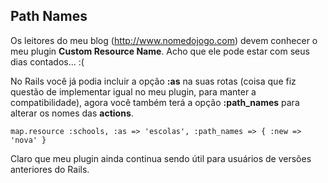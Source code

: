 ## Path Names

Os leitores do meu blog (http://www.nomedojogo.com) devem conhecer o meu plugin **Custom Resource Name**. Acho que ele pode estar com seus dias contados... :(

No Rails você já podia incluir a opção **:as** na suas rotas (coisa que fiz questão de implementar igual no meu plugin, para manter a compatibilidade), agora você também terá a opção **:path\_names** para alterar os nomes das **actions**.

	map.resource :schools, :as => 'escolas', :path_names => { :new => 'nova' }

Claro que meu plugin ainda continua sendo útil para usuários de versões anteriores do Rails.
